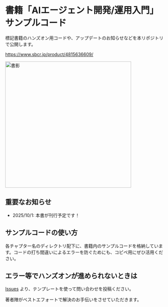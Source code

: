 # 書籍「AIエージェント開発/運用入門」サンプルコード

標記書籍のハンズオン用コードや、アップデートのお知らせなどを本リポジトリで公開します。

https://www.sbcr.jp/product/4815636609/

<img height="400" alt="書影" src="https://github.com/user-attachments/assets/48c43d46-6ecd-4661-a96d-b040102df2f1" />


## 重要なお知らせ


- 2025/10/1: 本書が刊行予定です！


## サンプルコードの使い方

各チャプター名のディレクトリ配下に、書籍内のサンプルコードを格納しています。コードの打ち間違いによるエラーを防ぐためにも、コピペ用にぜひ活用ください。


## エラー等でハンズオンが進められないときは

[Issues](https://github.com/minorun365/agent-book/issues) より、テンプレートを使って問い合わせを投稿ください。

著者陣がベストエフォートで解決のお手伝いをさせていただきます。
